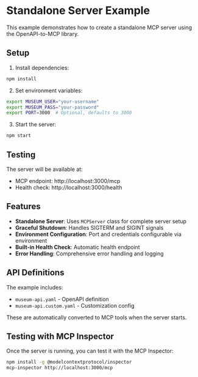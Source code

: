 # Standalone Server Example

This example demonstrates how to create a standalone MCP server using the OpenAPI-to-MCP library.

## Setup

1. Install dependencies:
```bash
npm install
```

2. Set environment variables:
```bash
export MUSEUM_USER="your-username"
export MUSEUM_PASS="your-password"
export PORT=3000  # Optional, defaults to 3000
```

3. Start the server:
```bash
npm start
```

## Testing

The server will be available at:
- MCP endpoint: http://localhost:3000/mcp
- Health check: http://localhost:3000/health

## Features

- **Standalone Server**: Uses `MCPServer` class for complete server setup
- **Graceful Shutdown**: Handles SIGTERM and SIGINT signals
- **Environment Configuration**: Port and credentials configurable via environment
- **Built-in Health Check**: Automatic health endpoint
- **Error Handling**: Comprehensive error handling and logging

## API Definitions

The example includes:
- `museum-api.yaml` - OpenAPI definition
- `museum-api.custom.yaml` - Customization config

These are automatically converted to MCP tools when the server starts.

## Testing with MCP Inspector

Once the server is running, you can test it with the MCP Inspector:

```bash
npm install -g @modelcontextprotocol/inspector
mcp-inspector http://localhost:3000/mcp
```